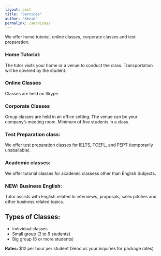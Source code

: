 ```yaml
---
layout: post
title: "Services"
author: "Kevin"
permalink: /services/
---
```


We offer home tutorial, online classes, corporate classes and test preparation.

### Home Tutorial:

The tutor visits your home or a venue to conduct the class. Transportation will be covered by the student.

### Online Classes

Classes are held on Skype.

### Corporate Classes

Group classes are held in an office setting. The venue can be your company’s meeting room. Minimum of five students in a class.

### Test Preparation class:

We offer test preparation classes for IELTS, TOEFL, and PEPT (temporarily unabailable).

### Academic classes:

We offer tutorial classes for academic classess other than English Subjects.

### NEW: Business English:

Tutor assists with English related to interviews, proposals, sales pitches and other business related topics.


## Types of Classes:

- Individual classes
- Small group (3 to 5 students)
- Big group (5 or more students)

**Rates:** $12 per hour per student
(Send us your inquiries for package rates)


